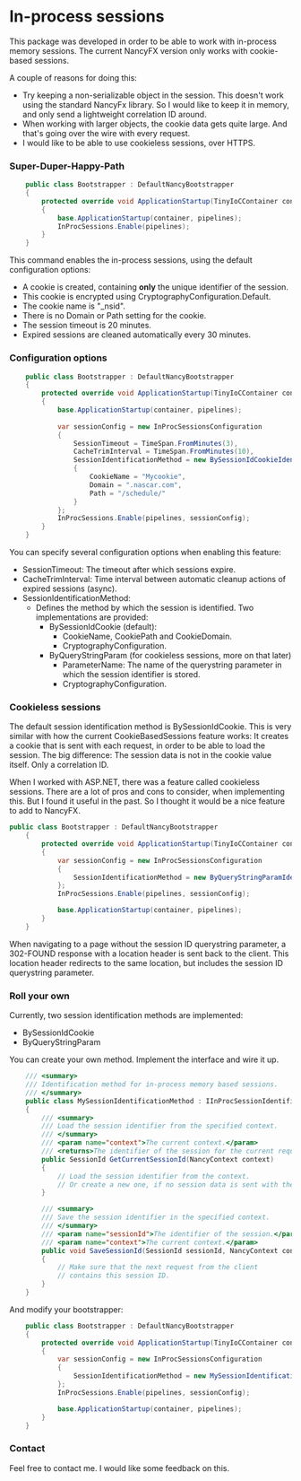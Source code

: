 # In-process sessions

This package was developed in order to be able to work with in-process memory sessions. The current NancyFX version only works with cookie-based sessions.

A couple of reasons for doing this:
- Try keeping a non-serializable object in the session. This doesn't work using the standard NancyFx library. So I would like to keep it in memory, and only send a lightweight correlation ID around.
- When working with larger objects, the cookie data gets quite large. And that's going over the wire with every request. 
- I would like to be able to use cookieless sessions, over HTTPS.

### Super-Duper-Happy-Path

```cs
    public class Bootstrapper : DefaultNancyBootstrapper
    {
        protected override void ApplicationStartup(TinyIoCContainer container, IPipelines pipelines)
        {
            base.ApplicationStartup(container, pipelines);
            InProcSessions.Enable(pipelines);
        }
    }
```
This command enables the in-process sessions, using the default configuration options:
- A cookie is created, containing **only** the unique identifier of the session.
- This cookie is encrypted using CryptographyConfiguration.Default.
- The cookie name is "_nsid".
- There is no Domain or Path setting for the cookie.
- The session timeout is 20 minutes.
- Expired sessions are cleaned automatically every 30 minutes.

### Configuration options
```cs
    public class Bootstrapper : DefaultNancyBootstrapper
    {
        protected override void ApplicationStartup(TinyIoCContainer container, IPipelines pipelines)
        {
            base.ApplicationStartup(container, pipelines);
            
            var sessionConfig = new InProcSessionsConfiguration
            {
                SessionTimeout = TimeSpan.FromMinutes(3),
                CacheTrimInterval = TimeSpan.FromMinutes(10),
                SessionIdentificationMethod = new BySessionIdCookieIdentificationMethod(CryptographyConfiguration.NoEncryption)
                {
                    CookieName = "Mycookie",
                    Domain = ".nascar.com",
                    Path = "/schedule/"
                }
            };
            InProcSessions.Enable(pipelines, sessionConfig);
        }
    }
```

You can specify several configuration options when enabling this feature:
- SessionTimeout: The timeout after which sessions expire.
- CacheTrimInterval: Time interval between automatic cleanup actions of expired sessions (async).
- SessionIdentificationMethod:
  - Defines the method by which the session is identified. Two implementations are provided:
    - BySessionIdCookie (default):
      - CookieName, CookiePath and CookieDomain.
      - CryptographyConfiguration.
    - ByQueryStringParam (for cookieless sessions, more on that later)
      - ParameterName: The name of the querystring parameter in which the session identifier is stored. 
      - CryptographyConfiguration.

### Cookieless sessions
The default session identification method is BySessionIdCookie. This is very similar with how the current CookieBasedSessions feature works: It creates a cookie that is sent with each request, in order to be able to load the session.
The big difference: The session data is not in the cookie value itself. Only a correlation ID.

When I worked with ASP.NET, there was a feature called cookieless sessions. There are a lot of pros and cons to consider, when implementing this. But I found it useful in the past. So I thought it would be a nice feature to add to NancyFX.

```cs
public class Bootstrapper : DefaultNancyBootstrapper
    {
        protected override void ApplicationStartup(TinyIoCContainer container, IPipelines pipelines)
        {
            var sessionConfig = new InProcSessionsConfiguration
            {
                SessionIdentificationMethod = new ByQueryStringParamIdentificationMethod(CryptographyConfiguration.Default)
            };
            InProcSessions.Enable(pipelines, sessionConfig);

            base.ApplicationStartup(container, pipelines);
        }
    }
```

When navigating to a page without the session ID querystring parameter, a 302-FOUND response with a location header is sent back to the client. This location header redirects to the same location, but includes the session ID querystring parameter.

### Roll your own
Currently, two session identification methods are implemented:
- BySessionIdCookie
- ByQueryStringParam

You can create your own method. Implement the interface and wire it up.

```cs
    /// <summary>
    /// Identification method for in-process memory based sessions.
    /// </summary>
    public class MySessionIdentificationMethod : IInProcSessionIdentificationMethod
    {
        /// <summary>
        /// Load the session identifier from the specified context.
        /// </summary>
        /// <param name="context">The current context.</param>
        /// <returns>The identifier of the session for the current request.</returns>
        public SessionId GetCurrentSessionId(NancyContext context)
        {
            // Load the session identifier from the context.
            // Or create a new one, if no session data is sent with the request.
        }

        /// <summary>
        /// Save the session identifier in the specified context.
        /// </summary>
        /// <param name="sessionId">The identifier of the session.</param>
        /// <param name="context">The current context.</param>
        public void SaveSessionId(SessionId sessionId, NancyContext context)
        {
            // Make sure that the next request from the client
            // contains this session ID.
        }
    }
```

And modify your bootstrapper:
```cs
    public class Bootstrapper : DefaultNancyBootstrapper
    {
        protected override void ApplicationStartup(TinyIoCContainer container, IPipelines pipelines)
        {
            var sessionConfig = new InProcSessionsConfiguration
            {
                SessionIdentificationMethod = new MySessionIdentificationMethod()
            };
            InProcSessions.Enable(pipelines, sessionConfig);

            base.ApplicationStartup(container, pipelines);
        }
    }
```

### Contact
Feel free to contact me. I would like some feedback on this.
